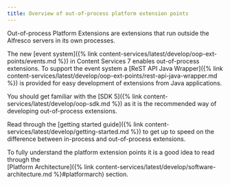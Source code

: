```yaml
---
title: Overview of out-of-process platform extension points
---
```


Out-of-process Platform Extensions are extensions that run outside the Alfresco servers in its own processes. 

The new [event system]({% link content-services/latest/develop/oop-ext-points/events.md %}) in Content Services 7 enables 
out-of-process extensions. To support the event system a [ReST API Java Wrapper]({% link content-services/latest/develop/oop-ext-points/rest-api-java-wrapper.md %}) 
is provided for easy development of extensions from Java applications.

You should get familiar with the [SDK 5]({% link content-services/latest/develop/oop-sdk.md %}) as it is 
the recommended way of developing out-of-process extensions.

Read through the [getting started guide]({% link content-services/latest/develop/getting-started.md %}) to get up to 
speed on the difference between in-process and out-of-process extensions.

To fully understand the platform extension points it is a good idea to read through the  
[Platform Architecture]({% link content-services/latest/develop/software-architecture.md %}#platformarch) section.
